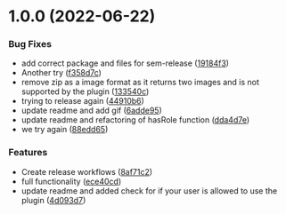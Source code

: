 # 1.0.0 (2022-06-22)


### Bug Fixes

* add correct package and files for sem-release ([19184f3](https://github.com/Gawdfrey/sanity-plugin-asset-source-remove-bg/commit/19184f356cec7703ce8ed710be6c1aa6e8dc9df8))
* Another try ([f358d7c](https://github.com/Gawdfrey/sanity-plugin-asset-source-remove-bg/commit/f358d7cf300153c2453b68e3ec8bde6178c17f85))
* remove zip as a image format as it returns two images and is not supported by the plugin ([133540c](https://github.com/Gawdfrey/sanity-plugin-asset-source-remove-bg/commit/133540c96f6e1e24bb757116410af9cd6fda5804))
* trying to release again ([44910b6](https://github.com/Gawdfrey/sanity-plugin-asset-source-remove-bg/commit/44910b6eb6ae0c54e2b3b488eb718eaaf789a7f6))
* update readme and add gif ([6adde95](https://github.com/Gawdfrey/sanity-plugin-asset-source-remove-bg/commit/6adde95aad6df835b8432f567848b1d1c461ade7))
* update readme and refactoring of hasRole function ([dda4d7e](https://github.com/Gawdfrey/sanity-plugin-asset-source-remove-bg/commit/dda4d7e64f5abb89bed522a30b6374f6e269b886))
* we try again ([88edd65](https://github.com/Gawdfrey/sanity-plugin-asset-source-remove-bg/commit/88edd65826f9c38bdb9f839caca898fd914f7379))


### Features

* Create release workflows ([8af71c2](https://github.com/Gawdfrey/sanity-plugin-asset-source-remove-bg/commit/8af71c297034baf2089272ca62db1d6fa702a69d))
* full functionality ([ece40cd](https://github.com/Gawdfrey/sanity-plugin-asset-source-remove-bg/commit/ece40cdb401431bed6ac5f269165a668247099a3))
* update readme and added check for if your user is allowed to use the plugin ([4d093d7](https://github.com/Gawdfrey/sanity-plugin-asset-source-remove-bg/commit/4d093d75fe8b4684674e0a856f9f7b78b1f24900))
